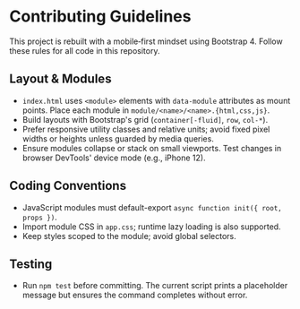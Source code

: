 # Contributing Guidelines

This project is rebuilt with a mobile‑first mindset using Bootstrap 4.
Follow these rules for all code in this repository.

## Layout & Modules
- `index.html` uses `<module>` elements with `data-module` attributes as mount points. Place each module in `module/<name>/<name>.{html,css,js}`.
- Build layouts with Bootstrap's grid (`container[-fluid]`, `row`, `col-*`).
- Prefer responsive utility classes and relative units; avoid fixed pixel widths or heights unless guarded by media queries.
- Ensure modules collapse or stack on small viewports. Test changes in browser DevTools' device mode (e.g., iPhone 12).

## Coding Conventions
- JavaScript modules must default-export `async function init({ root, props })`.
- Import module CSS in `app.css`; runtime lazy loading is also supported.
- Keep styles scoped to the module; avoid global selectors.

## Testing
- Run `npm test` before committing. The current script prints a placeholder message but ensures the command completes without error.
